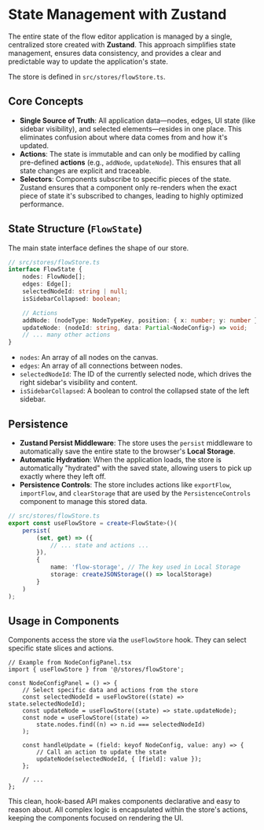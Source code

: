 # State Management with Zustand

The entire state of the flow editor application is managed by a single, centralized store created with **Zustand**. This approach simplifies state management, ensures data consistency, and provides a clear and predictable way to update the application's state.

The store is defined in `src/stores/flowStore.ts`.

## Core Concepts

- **Single Source of Truth**: All application data—nodes, edges, UI state (like sidebar visibility), and selected elements—resides in one place. This eliminates confusion about where data comes from and how it's updated.
- **Actions**: The state is immutable and can only be modified by calling pre-defined **actions** (e.g., `addNode`, `updateNode`). This ensures that all state changes are explicit and traceable.
- **Selectors**: Components subscribe to specific pieces of the state. Zustand ensures that a component only re-renders when the exact piece of state it's subscribed to changes, leading to highly optimized performance.

## State Structure (`FlowState`)

The main state interface defines the shape of our store.

```ts
// src/stores/flowStore.ts
interface FlowState {
	nodes: FlowNode[];
	edges: Edge[];
	selectedNodeId: string | null;
	isSidebarCollapsed: boolean;

	// Actions
	addNode: (nodeType: NodeTypeKey, position: { x: number; y: number }) => void;
	updateNode: (nodeId: string, data: Partial<NodeConfig>) => void;
	// ... many other actions
}
```

- `nodes`: An array of all nodes on the canvas.
- `edges`: An array of all connections between nodes.
- `selectedNodeId`: The ID of the currently selected node, which drives the right sidebar's visibility and content.
- `isSidebarCollapsed`: A boolean to control the collapsed state of the left sidebar.

## Persistence

- **Zustand Persist Middleware**: The store uses the `persist` middleware to automatically save the entire state to the browser's **Local Storage**.
- **Automatic Hydration**: When the application loads, the store is automatically "hydrated" with the saved state, allowing users to pick up exactly where they left off.
- **Persistence Controls**: The store includes actions like `exportFlow`, `importFlow`, and `clearStorage` that are used by the `PersistenceControls` component to manage this stored data.

```ts
// src/stores/flowStore.ts
export const useFlowStore = create<FlowState>()(
	persist(
		(set, get) => ({
			// ... state and actions ...
		}),
		{
			name: 'flow-storage', // The key used in Local Storage
			storage: createJSONStorage(() => localStorage)
		}
	)
);
```

## Usage in Components

Components access the store via the `useFlowStore` hook. They can select specific state slices and actions.

```tsx
// Example from NodeConfigPanel.tsx
import { useFlowStore } from '@/stores/flowStore';

const NodeConfigPanel = () => {
	// Select specific data and actions from the store
	const selectedNodeId = useFlowStore((state) => state.selectedNodeId);
	const updateNode = useFlowStore((state) => state.updateNode);
	const node = useFlowStore((state) =>
		state.nodes.find((n) => n.id === selectedNodeId)
	);

	const handleUpdate = (field: keyof NodeConfig, value: any) => {
		// Call an action to update the state
		updateNode(selectedNodeId, { [field]: value });
	};

	// ...
};
```

This clean, hook-based API makes components declarative and easy to reason about. All complex logic is encapsulated within the store's actions, keeping the components focused on rendering the UI.

